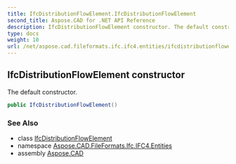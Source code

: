 ```yaml
---
title: IfcDistributionFlowElement.IfcDistributionFlowElement
second_title: Aspose.CAD for .NET API Reference
description: IfcDistributionFlowElement constructor. The default constructor
type: docs
weight: 10
url: /net/aspose.cad.fileformats.ifc.ifc4.entities/ifcdistributionflowelement/ifcdistributionflowelement/
---
```

## IfcDistributionFlowElement constructor

The default constructor.

```csharp
public IfcDistributionFlowElement()
```

### See Also

* class [IfcDistributionFlowElement](../)
* namespace [Aspose.CAD.FileFormats.Ifc.IFC4.Entities](../../ifcdistributionflowelement/)
* assembly [Aspose.CAD](../../../)


